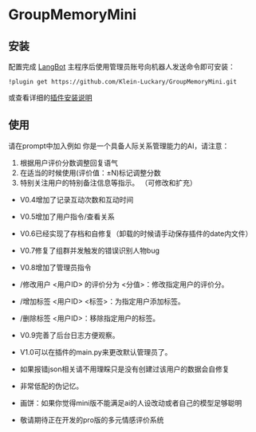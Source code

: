 # GroupMemoryMini

<!--
## 插件开发者详阅

### 开始

此仓库是 LangBot 插件模板，您可以直接在 GitHub 仓库中点击右上角的 "Use this template" 以创建你的插件。  
接下来按照以下步骤修改模板代码：

#### 修改模板代码

- 修改此文档顶部插件名称信息
- 将此文档下方的`<插件发布仓库地址>`改为你的插件在 GitHub· 上的地址
- 补充下方的`使用`章节内容
- 修改`main.py`中的`@register`中的插件 名称、描述、版本、作者 等信息
- 修改`main.py`中的`MyPlugin`类名为你的插件类名
- 将插件所需依赖库写到`requirements.txt`中
- 根据[插件开发教程](https://docs.langbot.app/plugin/dev/tutor.html)编写插件代码
- 删除 README.md 中的注释内容


#### 发布插件

推荐将插件上传到 GitHub 代码仓库，以便用户通过下方方式安装。   
欢迎[提issue](https://github.com/RockChinQ/LangBot/issues/new?assignees=&labels=%E7%8B%AC%E7%AB%8B%E6%8F%92%E4%BB%B6&projects=&template=submit-plugin.yml&title=%5BPlugin%5D%3A+%E8%AF%B7%E6%B1%82%E7%99%BB%E8%AE%B0%E6%96%B0%E6%8F%92%E4%BB%B6)，将您的插件提交到[插件列表](https://github.com/stars/RockChinQ/lists/qchatgpt-%E6%8F%92%E4%BB%B6)

下方是给用户看的内容，按需修改
-->

## 安装

配置完成 [LangBot](https://github.com/RockChinQ/LangBot) 主程序后使用管理员账号向机器人发送命令即可安装：

```
!plugin get https://github.com/Klein-Luckary/GroupMemoryMini.git
```
或查看详细的[插件安装说明](https://docs.langbot.app/plugin/plugin-intro.html#%E6%8F%92%E4%BB%B6%E7%94%A8%E6%B3%95)

## 使用

请在prompt中加入例如
你是一个具备人际关系管理能力的AI，请注意：
1. 根据用户评价分数调整回复语气
2. 在适当的时候使用(评价值：±N)标记调整分数
3. 特别关注用户的特别备注信息等指示。
（可修改和扩充）

- V0.4增加了记录互动次数和互动时间
- V0.5增加了用户指令/查看关系
- V0.6已经实现了存档和自修复（卸载的时候请手动保存插件的date内文件）
- V0.7修复了组群并发触发的错误识别人物bug
- V0.8增加了管理员指令
- /修改用户 <用户ID> 的评价分为 <分值>：修改指定用户的评价分。
- /增加标签 <用户ID> <标签>：为指定用户添加标签。
- /删除标签 <用户ID>：移除指定用户的标签。
- V0.9完善了后台日志方便观察。
- V1.0可以在插件的main.py来更改默认管理员了。
   
- 如果报错json相关请不用理睬只是没有创建过该用户的数据会自修复
   
- 非常低配的伪记忆。
- 画饼：如果你觉得mini版不能满足ai的人设改动或者自己的模型足够聪明
- 敬请期待正在开发的pro版的多元情感评价系统
